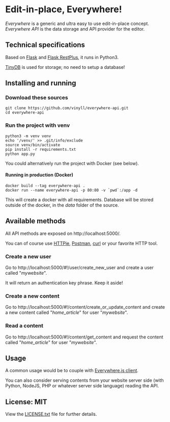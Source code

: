 # Edit-in-place, Everywhere!

_Everywhere_ is a generic and ultra easy to use edit-in-place concept.
_Everywhere API_ is the data storage and API provider for the editor.


## Technical specifications

Based on [Flask](http://flask.pocoo.org/) and [Flask RestPlus](https://github.com/noirbizarre/flask-restplus), it runs in Python3.

[TinyDB](https://github.com/msiemens/tinydb) is used for storage;
no need to setup a database!


## Installing and running

### Download these sources

    git clone https://github.com/vinyll/everywhere-api.git
    cd everywhere-api

### Run the project with venv

    python3 -m venv venv
    echo '/venv/' >> .git/info/exclude
    source venv/bin/activate
    pip install -r requirements.txt
    python app.py

You could alternatively run the project with Docker (see below).


#### Running in production (Docker)

    docker build --tag everywhere-api .
    docker run --name everywhere-api -p 80:80 -v `pwd`:/app -d

This will create a docker with all requirements. Database will be stored outside
of the docker, in the _data_ folder of the source.


## Available methods

All API methods are exposed on http://localhost:5000/.

You can of course use [HTTPie](https://github.com/jkbrzt/httpie),
[Postman](https://www.getpostman.com/),
[curl](https://curl.haxx.se/) or your favorite HTTP tool.

### Create a new user

Go to http://localhost:5000/#!/user/create_new_user and create a user called "_mywebsite_".

It will return an authentication key phrase. Keep it aside!

### Create a new content

Go to http://localhost:5000/#!/content/create_or_update_content and create
a new content called "_home_article_" for user "_mywebsite_".

### Read a content

Go to http://localhost:5000/#!/content/get_content and request the
content called "_home_article_" for user "_mywebsite_".


## Usage

A common usage would be to couple with [Everywhere.js client](https://github.com/vinyll/everywhere.js).

You can also consider serving contents from your website server side (with
Python, NodeJS, PHP or whatever server side language) reading the API.


## License: MIT

View the [LICENSE.txt](https://github.com/vinyll/everywhere-api/blob/master/LICENSE.txt) file
for further details.
